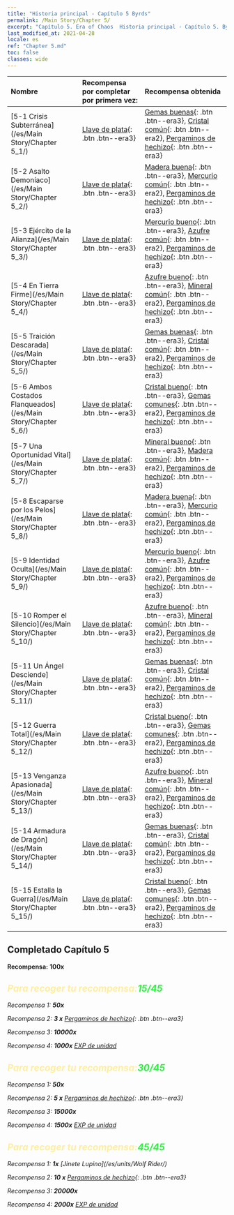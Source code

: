```yaml
---
title: "Historia principal - Capítulo 5 Byrds"
permalink: /Main Story/Chapter 5/
excerpt: "Capítulo 5. Era of Chaos  Historia principal - Capítulo 5. Byrds"
last_modified_at: 2021-04-28
locale: es
ref: "Chapter 5.md"
toc: false
classes: wide
---
```


  | Nombre |  Recompensa por completar por primera vez: | Recompensa obtenida |
  |:------------|:------------|:------------| 
  | [5-1 Crisis Subterránea](/es/Main Story/Chapter 5_1/) | [Llave de plata](/ItemsES/con_693/){: .btn .btn--era3} | [Gemas buenas](/ItemsES/mat_16/){: .btn .btn--era3}, [Cristal común](/ItemsES/mat_11/){: .btn .btn--era2}, [Pergaminos de hechizo](/ItemsES/con_694/){: .btn .btn--era3} |
  | [5-2 Asalto Demoníaco](/es/Main Story/Chapter 5_2/) | [Llave de plata](/ItemsES/con_693/){: .btn .btn--era3} | [Madera buena](/ItemsES/mat_13/){: .btn .btn--era3}, [Mercurio común](/ItemsES/mat_8/){: .btn .btn--era2}, [Pergaminos de hechizo](/ItemsES/con_694/){: .btn .btn--era3} |
  | [5-3 Ejército de la Alianza](/es/Main Story/Chapter 5_3/) | [Llave de plata](/ItemsES/con_693/){: .btn .btn--era3} | [Mercurio bueno](/ItemsES/mat_14/){: .btn .btn--era3}, [Azufre común](/ItemsES/mat_9/){: .btn .btn--era2}, [Pergaminos de hechizo](/ItemsES/con_694/){: .btn .btn--era3} |
  | [5-4 En Tierra Firme](/es/Main Story/Chapter 5_4/) | [Llave de plata](/ItemsES/con_693/){: .btn .btn--era3} | [Azufre bueno](/ItemsES/mat_15/){: .btn .btn--era3}, [Mineral común](/ItemsES/mat_6/){: .btn .btn--era2}, [Pergaminos de hechizo](/ItemsES/con_694/){: .btn .btn--era3} |
  | [5-5 Traición Descarada](/es/Main Story/Chapter 5_5/) | [Llave de plata](/ItemsES/con_693/){: .btn .btn--era3} | [Gemas buenas](/ItemsES/mat_16/){: .btn .btn--era3}, [Cristal común](/ItemsES/mat_11/){: .btn .btn--era2}, [Pergaminos de hechizo](/ItemsES/con_694/){: .btn .btn--era3} |
  | [5-6 Ambos Costados Flanqueados](/es/Main Story/Chapter 5_6/) | [Llave de plata](/ItemsES/con_693/){: .btn .btn--era3} | [Cristal bueno](/ItemsES/mat_17/){: .btn .btn--era3}, [Gemas comunes](/ItemsES/mat_10/){: .btn .btn--era2}, [Pergaminos de hechizo](/ItemsES/con_694/){: .btn .btn--era3} |
  | [5-7 Una Oportunidad Vital](/es/Main Story/Chapter 5_7/) | [Llave de plata](/ItemsES/con_693/){: .btn .btn--era3} | [Mineral bueno](/ItemsES/mat_12/){: .btn .btn--era3}, [Madera común](/ItemsES/mat_7/){: .btn .btn--era2}, [Pergaminos de hechizo](/ItemsES/con_694/){: .btn .btn--era3} |
  | [5-8 Escaparse por los Pelos](/es/Main Story/Chapter 5_8/) | [Llave de plata](/ItemsES/con_693/){: .btn .btn--era3} | [Madera buena](/ItemsES/mat_13/){: .btn .btn--era3}, [Mercurio común](/ItemsES/mat_8/){: .btn .btn--era2}, [Pergaminos de hechizo](/ItemsES/con_694/){: .btn .btn--era3} |
  | [5-9 Identidad Oculta](/es/Main Story/Chapter 5_9/) | [Llave de plata](/ItemsES/con_693/){: .btn .btn--era3} | [Mercurio bueno](/ItemsES/mat_14/){: .btn .btn--era3}, [Azufre común](/ItemsES/mat_9/){: .btn .btn--era2}, [Pergaminos de hechizo](/ItemsES/con_694/){: .btn .btn--era3} |
  | [5-10 Romper el Silencio](/es/Main Story/Chapter 5_10/) | [Llave de plata](/ItemsES/con_693/){: .btn .btn--era3} | [Azufre bueno](/ItemsES/mat_15/){: .btn .btn--era3}, [Mineral común](/ItemsES/mat_6/){: .btn .btn--era2}, [Pergaminos de hechizo](/ItemsES/con_694/){: .btn .btn--era3} |
  | [5-11 Un Ángel Desciende](/es/Main Story/Chapter 5_11/) | [Llave de plata](/ItemsES/con_693/){: .btn .btn--era3} | [Gemas buenas](/ItemsES/mat_16/){: .btn .btn--era3}, [Cristal común](/ItemsES/mat_11/){: .btn .btn--era2}, [Pergaminos de hechizo](/ItemsES/con_694/){: .btn .btn--era3} |
  | [5-12 Guerra Total](/es/Main Story/Chapter 5_12/) | [Llave de plata](/ItemsES/con_693/){: .btn .btn--era3} | [Cristal bueno](/ItemsES/mat_17/){: .btn .btn--era3}, [Gemas comunes](/ItemsES/mat_10/){: .btn .btn--era2}, [Pergaminos de hechizo](/ItemsES/con_694/){: .btn .btn--era3} |
  | [5-13 Venganza Apasionada](/es/Main Story/Chapter 5_13/) | [Llave de plata](/ItemsES/con_693/){: .btn .btn--era3} | [Azufre bueno](/ItemsES/mat_15/){: .btn .btn--era3}, [Mineral común](/ItemsES/mat_6/){: .btn .btn--era2}, [Pergaminos de hechizo](/ItemsES/con_694/){: .btn .btn--era3} |
  | [5-14 Armadura de Dragón](/es/Main Story/Chapter 5_14/) | [Llave de plata](/ItemsES/con_693/){: .btn .btn--era3} | [Gemas buenas](/ItemsES/mat_16/){: .btn .btn--era3}, [Cristal común](/ItemsES/mat_11/){: .btn .btn--era2}, [Pergaminos de hechizo](/ItemsES/con_694/){: .btn .btn--era3} |
  | [5-15 Estalla la Guerra](/es/Main Story/Chapter 5_15/) | [Llave de plata](/ItemsES/con_693/){: .btn .btn--era3} | [Cristal bueno](/ItemsES/mat_17/){: .btn .btn--era3}, [Gemas comunes](/ItemsES/mat_10/){: .btn .btn--era2}, [Pergaminos de hechizo](/ItemsES/con_694/){: .btn .btn--era3} |


## Completado Capítulo 5

 **Recompensa:**  **100x** <i class="fas fa-gem"/>



## <span style="color: #ffeea0">Para recoger tu recompensa:</span><span style="color: #27f73a">15/45</span>

 Recompensa 1:  **50x** <i class="fas fa-gem"/>

 Recompensa 2: **3 x** [Pergaminos de hechizo](/ItemsES/con_694/){: .btn .btn--era3}

 Recompensa 3:  **10000x** <i class="fas fa-coins"/>

 Recompensa 4:  **1000x** [EXP de unidad](/ItemsES/con_902/)



## <span style="color: #ffeea0">Para recoger tu recompensa:</span><span style="color: #27f73a">30/45</span>

 Recompensa 1:  **50x** <i class="fas fa-gem"/>

 Recompensa 2: **5 x** [Pergaminos de hechizo](/ItemsES/con_694/){: .btn .btn--era3}

 Recompensa 3:  **15000x** <i class="fas fa-coins"/>

 Recompensa 4:  **1500x** [EXP de unidad](/ItemsES/con_902/)



## <span style="color: #ffeea0">Para recoger tu recompensa:</span><span style="color: #27f73a">45/45</span>

 Recompensa 1:  **1x** [Jinete Lupino](/es/units/Wolf Rider/)

 Recompensa 2: **10 x** [Pergaminos de hechizo](/ItemsES/con_694/){: .btn .btn--era3}

 Recompensa 3:  **20000x** <i class="fas fa-coins"/>

 Recompensa 4:  **2000x** [EXP de unidad](/ItemsES/con_902/)

